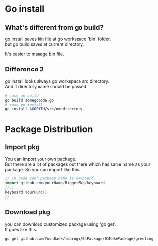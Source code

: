 # Go install

## What's different from go build?
go install saves bin file at go workspace 'bin' folder.  
but go build saves at current directory.  

It's easier to manage bin file.

## Difference 2
go install looks always go workspace src directory.  
And it directory name should be passed.
``` zsh
# case go build
go build somegocode.go
# case go install
go install $GOPATH/src/omedirectory
```

# Package Distribution
## Import pkg
You can import your own package.  
But there are a lot of packages out there which has same name as your package.
So you can import like this.
```go
// in case your package name is keyboard.
import github.com/yourName/BiggerPkg/keyboard
//...
keyboard.YourFunc()
// ...
```
## Download pkg
you can download customized package using 'go get'.  
It goes like this.
```zsh
go get github.com/YoonBaek/learngo/04Package/01MakePackage/greeting
```